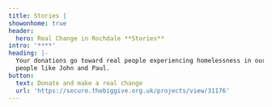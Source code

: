 ```yaml
---
title: Stories |
showonhome: true
header:
  hero: Real Change in Rochdale **Stories**
intro: '****'
heading: |-
  Your donations go toward real people experiencing homelessness in our area,
  people like John and Paul.
button:
  text: Donate and make a real change
  url: 'https://secure.thebiggive.org.uk/projects/view/31176'
---
```


